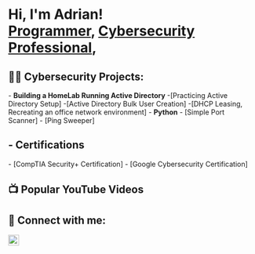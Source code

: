 <h1>Hi, I'm Adrian! <br/><a href="https://github.com/adrianarmenta">Programmer</a>, <a href="https://www.linkedin.com/in/adrian-armenta93/">Cybersecurity Professional</a>, </h1>

<h2>👨‍💻 Cybersecurity Projects:</h2>
- <b>Building a HomeLab Running Active Directory</b>
  -[Practicing Active Directory Setup]
  -[Active Directory Bulk User Creation]
  -[DHCP Leasing, Recreating an office network environment]
- <b>Python</b>
  - [Simple Port Scanner]
  - [Ping Sweeper]

<h2> - Certifications</h2>
  - [CompTIA Security+ Certification]
  - [Google Cybersecurity Certification]

<h2>📺 Popular YouTube Videos</h2>

<h2> 🤳 Connect with me:</h2>

[<img align="left" alt="AdrianArmenta | LinkedIn" width="22px" src="https://cdn.jsdelivr.net/npm/simple-icons@v3/icons/linkedin.svg" />][linkedin]

[linkedin]: https://www.linkedin.com/in/adrian-armenta93/

<!--
**joshmadakor1/joshmadakor1** is a ✨ _special_ ✨ repository because its `README.md` (this file) appears on your GitHub profile.

Here are some ideas to get you started:

- 🔭 I’m currently working on ...
- 🌱 I’m currently learning ...
- 👯 I’m looking to collaborate on ...
- 🤔 I’m looking for help with ...
- 💬 Ask me about ...
- 📫 How to reach me: ...
- 😄 Pronouns: ...
- ⚡ Fun fact: ...
-->
